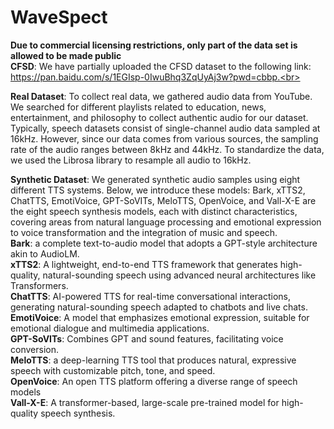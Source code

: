 # WaveSpect
__Due to commercial licensing restrictions, only part of the data set is allowed to be made public__ <br>
__CFSD__: We have partially uploaded the CFSD dataset to the following link: https://pan.baidu.com/s/1EGIsp-0IwuBhq3ZqUyAj3w?pwd=cbbp.<br>


__Real Dataset__: To collect real data, we gathered audio data from YouTube. We searched for different playlists related to education, news, entertainment, and philosophy to collect authentic audio for our dataset. Typically, speech datasets consist of single-channel audio data sampled at 16kHz. However, since our data comes from various sources, the sampling rate of the audio ranges between 8kHz and 44kHz. To standardize the data, we used the Librosa library to resample all audio to 16kHz.<br>

__Synthetic Dataset__: We generated synthetic audio samples using eight different TTS systems. Below, we introduce these models: Bark, xTTS2, ChatTTS, EmotiVoice, GPT-SoVITs, MeloTTS, OpenVoice, and Vall-X-E are the eight speech synthesis models, each with distinct characteristics, covering areas from natural language processing and emotional expression to voice transformation and the integration of music and speech. <br>
__Bark__: a complete text-to-audio model that adopts a GPT-style architecture akin to AudioLM.  <br>
__xTTS2__: A lightweight, end-to-end TTS framework that generates high-quality, natural-sounding speech using advanced neural architectures like Transformers.  <br>
__ChatTTS__: AI-powered TTS for real-time conversational interactions, generating natural-sounding speech adapted to chatbots and live chats. <br>
__EmotiVoice__: A model that emphasizes emotional expression, suitable for emotional dialogue and multimedia applications.  <br>
__GPT-SoVITs__: Combines GPT and sound features, facilitating voice conversion.  <br>
__MeloTTS__: a deep-learning TTS tool that produces natural, expressive speech with customizable pitch, tone, and speed.  <br>
__OpenVoice__: An open TTS platform offering a diverse range of speech models <br>
__Vall-X-E__: A transformer-based, large-scale pre-trained model for high-quality speech synthesis. <br>

